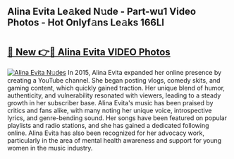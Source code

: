 ## Alina Evita Le𝚊ked N𝚞de - Part-wu1 Video Photos - Hot Onlyf𝚊ns Le𝚊ks 166Ll

# <h2><a href="http://ab98400.deff.icu/?id=Alina+Evita">🔗 New 👉🔴 Alina Evita VIDEO Photos</a></h2>

[![Alina Evita N𝚞des](https://i.imgur.com/rIISA9y.gif)](http://ab98400.deff.icu/?id=Alina+Evita)
In 2015, Alina Evita expanded her online presence by creating a YouTube channel. She began posting vlogs, comedy skits, and gaming content, which quickly gained traction. Her unique blend of humor, authenticity, and vulnerability resonated with viewers, leading to a steady growth in her subscriber base. Alina Evita's music has been praised by critics and fans alike, with many noting her unique voice, introspective lyrics, and genre-bending sound. Her songs have been featured on popular playlists and radio stations, and she has gained a dedicated following online. Alina Evita has also been recognized for her advocacy work, particularly in the area of mental health awareness and support for young women in the music industry.
